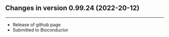 ## Changes in version 0.99.24 (2022-20-12)

---

- Release of github page
- Submitted to Bioconductor
